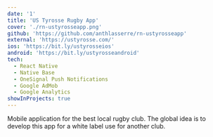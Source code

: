 ```yaml
---
date: '1'
title: 'US Tyrosse Rugby App'
cover: './rn-ustyrosseapp.png'
github: 'https://github.com/anthlasserre/rn-ustyrosseapp'
external: 'https://ustyrosse.com/'
ios: 'https://bit.ly/ustyrosseios'
android: 'https://bit.ly/ustyrosseandroid'
tech:
  - React Native
  - Native Base
  - OneSignal Push Notifications
  - Google AdMob
  - Google Analytics
showInProjects: true
---
```


Mobile application for the best local rugby club. The global idea is to develop this app for a white label use for another club.
